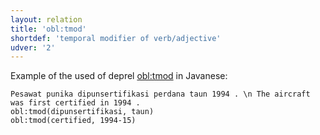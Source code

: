 ```yaml
---
layout: relation
title: 'obl:tmod'
shortdef: 'temporal modifier of verb/adjective'
udver: '2'
---
```


Example of the used of deprel [obl:tmod]() in Javanese:

~~~ sdparse
Pesawat punika dipunsertifikasi perdana taun 1994 . \n The aircraft was first certified in 1994 .
obl:tmod(dipunsertifikasi, taun)
obl:tmod(certified, 1994-15)
~~~


<!-- Interlanguage links updated Pá kvě 14 11:09:18 CEST 2021 -->
